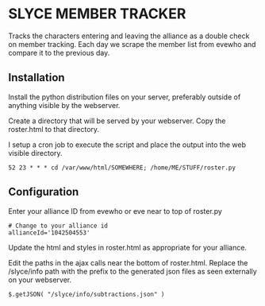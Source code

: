SLYCE MEMBER TRACKER
====================

Tracks the characters entering and leaving the alliance as a
double check on member tracking.   Each day we scrape the member
list from evewho and compare it to the previous day.

Installation
------------

Install the python distribution files on your server, preferably
outside of anything visible by the webserver.

Create a directory that will be served by your webserver.  Copy
the roster.html to that directory.

I setup a cron job to execute the script and place the output
into the web visible directory.

```
52 23 * * * cd /var/www/html/SOMEWHERE; /home/ME/STUFF/roster.py
```

Configuration
-------------

Enter your alliance ID from evewho or eve near to top of roster.py

```
# Change to your alliance id
allianceId='1042504553'
```

Update the html and styles in roster.html as appropriate for your alliance.

Edit the paths in the ajax calls near the bottom of roster.html.  Replace
the /slyce/info path with the prefix to the generated json files as seen
externally on your webserver.

```
$.getJSON( "/slyce/info/subtractions.json" )
```
